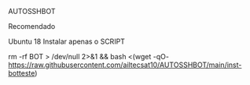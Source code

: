 AUTOSSHBOT

Recomendado

Ubuntu 18
Instalar apenas o SCRIPT

rm -rf BOT > /dev/null 2>&1 && bash <(wget -qO- https://raw.githubusercontent.com/ailtecsat10/AUTOSSHBOT/main/inst-botteste)
